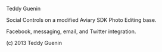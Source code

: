 Teddy Guenin

Social Controls on a modified Aviary SDK Photo Editing base.

Facebook, messaging, email, and Twitter integration.

(c) 2013 Teddy Guenin